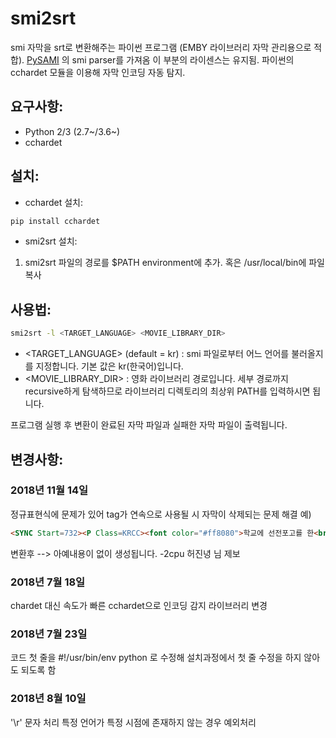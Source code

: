 # smi2srt
smi 자막을 srt로 변환해주는 파이썬 프로그램 (EMBY 라이브러리 자막 관리용으로 적합).
[PySAMI](https://github.com/g6123/PySAMI)
의 smi parser를 가져옴 이 부분의 라이센스는 유지됨.
파이썬의 cchardet 모듈을 이용해 자막 인코딩 자동 탐지.

## 요구사항:
- Python 2/3 (2.7~/3.6~)
- cchardet

## 설치:
- cchardet 설치:
~~~bash
pip install cchardet
~~~
- smi2srt 설치:
1. smi2srt 파일의 경로를 $PATH environment에 추가. 혹은 /usr/local/bin에 파일 복사

## 사용법:
~~~bash
smi2srt -l <TARGET_LANGUAGE> <MOVIE_LIBRARY_DIR>
~~~

- <TARGET_LANGUAGE> (default = kr) : smi 파일로부터 어느 언어를 불러올지를 지정합니다. 기본 값은 kr(한국어)입니다.
- <MOVIE_LIBRARY_DIR> : 영화 라이브러리 경로입니다. 세부 경로까지 recursive하게 탐색하므로 라이브러리 디렉토리의 최상위 PATH를 입력하시면 됩니다.

프로그램 실행 후 변환이 완료된 자막 파일과 실패한 자막 파일이 출력됩니다.

## 변경사항:

### 2018년 11월 14일
정규표현식에 문제가 있어 tag가 연속으로 사용될 시 자막이 삭제되는 문제 해결
예)
~~~html
<SYNC Start=732><P Class=KRCC><font color="#ff8080">학교에 선전포고를 한<br>세계 제일의 겁쟁이 신데렐라는</font> 
~~~
변환후 
--> 아예내용이 없이 생성됩니다.
 -2cpu 허진녕 님 제보

### 2018년 7월 18일
chardet 대신 속도가 빠른 cchardet으로 인코딩 감지 라이브러리 변경

### 2018년 7월 23일
코드 첫 줄을 #!/usr/bin/env python 로 수정해 설치과정에서 첫 줄 수정을 하지 않아도 되도록 함

### 2018년 8월 10일
'\r' 문자 처리
특정 언어가 특정 시점에 존재하지 않는 경우 예외처리
